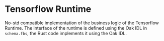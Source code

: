 # Tensorflow Runtime

No-std compatible implementation of the business logic of the Tensorflow
Runtime. The interface of the runtime is defined using the Oak IDL in
`schema.fbs`, the Rust code implements it using the Oak IDL.
